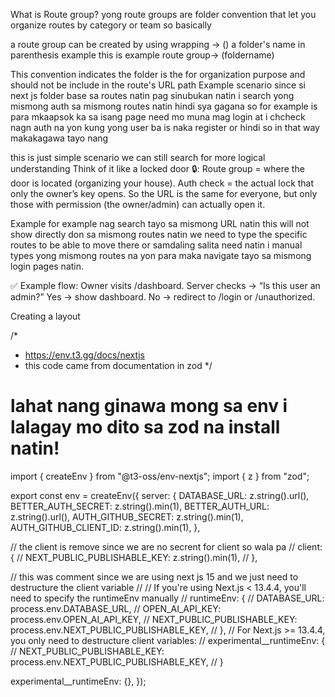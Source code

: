 What is Route group?
yong route groups are folder convention that let you organize routes by category or team
so basically

a route group can be created by using wrapping -> () a folder's name in parenthesis
example this is example route group-> (foldername)

This convention indicates the folder is the for organization purpose and should not be include in the route's URL path
Example scenario since si next js folder base sa routes natin pag sinubukan natin i search yong mismong auth
sa mismong routes natin hindi sya gagana so for example is para mkaapsok ka sa isang page need mo muna mag login
at i chcheck nagn auth na yon kung yong user ba is naka register or hindi so in that way makakagawa tayo nang

this is just simple scenario we can still search for more logical understanding
Think of it like a locked door 🔒:
Route group = where the door is located (organizing your house).
Auth check = the actual lock that only the owner’s key opens.
So the URL is the same for everyone, but only those with permission (the owner/admin) can actually open it.

Example
for example nag search tayo sa mismong URL natin this will not show directly don sa mismong routes natin
we need to type the specific routes to be able to move there or samdaling salita need natin i manual types
yong mismong routes na yon para maka navigate tayo sa mismong login pages natin.

✅ Example flow:
Owner visits /dashboard.
Server checks → “Is this user an admin?”
Yes → show dashboard.
No → redirect to /login or /unauthorized.

Creating a layout

/\*

- https://env.t3.gg/docs/nextjs
- this code came from documentation in zod
  \*/

# lahat nang ginawa mong sa env i lalagay mo dito sa zod na install natin!

import { createEnv } from "@t3-oss/env-nextjs";
import { z } from "zod";

export const env = createEnv({
server: {
DATABASE_URL: z.string().url(),
BETTER_AUTH_SECRET: z.string().min(1),
BETTER_AUTH_URL: z.string().url(),
AUTH_GITHUB_SECRET: z.string().min(1),
AUTH_GITHUB_CLIENT_ID: z.string().min(1),
},

// the client is remove since we are no secrent for client so wala pa
// client: {
// NEXT_PUBLIC_PUBLISHABLE_KEY: z.string().min(1),
// },

// this was comment since we are using next js 15 and we just need to destructure the client variable
// // If you're using Next.js < 13.4.4, you'll need to specify the runtimeEnv manually
// runtimeEnv: {
// DATABASE_URL: process.env.DATABASE_URL,
// OPEN_AI_API_KEY: process.env.OPEN_AI_API_KEY,
// NEXT_PUBLIC_PUBLISHABLE_KEY: process.env.NEXT_PUBLIC_PUBLISHABLE_KEY,
// },
// For Next.js >= 13.4.4, you only need to destructure client variables:
// experimental\_\_runtimeEnv: {
// NEXT_PUBLIC_PUBLISHABLE_KEY: process.env.NEXT_PUBLIC_PUBLISHABLE_KEY,
// }

experimental\_\_runtimeEnv: {},
});
